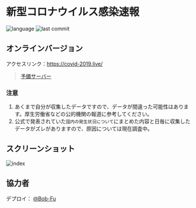 # 新型コロナウイルス感染速報

![language](https://img.shields.io/github/languages/top/swsoyee/2019-ncov-japan?style=flat-square)
![last commit](https://img.shields.io/github/last-commit/swsoyee/2019-ncov-japan?style=flat-square)

## オンラインバージョン

アクセスリンク：https://covid-2019.live/
> [予備サーバー](https://infinityloop.shinyapps.io/2019-ncov-japan/)

### 注意

1. あくまで自分が収集したデータですので、データが間違った可能性はあります。厚生労働省などの公的機関の報道に参考してください。
2. 公式で発表されていた`国内の発生状況について`にまとめた内容と日毎に収集したデータがズレがありますので、原因については現在調査中。

## スクリーンショット

![index](https://raw.githubusercontent.com/swsoyee/2019-ncov-japan/master/screenshot/index.png)

## 協力者

デプロイ： [@Bob-Fu](https://github.com/Bob-FU)

